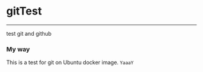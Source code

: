# gitTest
---
test git and github
### My way
This is a test for git on Ubuntu docker image. 
```YaaaY```
